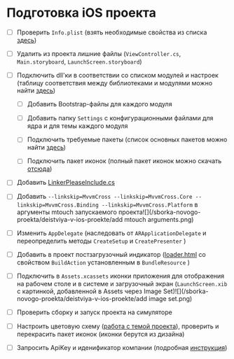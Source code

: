 # Подготовка iOS проекта

* [ ] Проверить `Info.plist` \(взять необходимые свойства из списка [здесь](/sborka-novogo-proekta/deistviya-v-ios-proekte/infoplist.md)\)

* [ ] Удалить из проекта лишние файлы \(`ViewController.cs`, `Main.storyboard`, `LaunchScreen.storyboard`\)

* [ ] Подключить dll'ки в соответствии со списком модулей и настроек \(таблицу соответствия между библиотеками и модулями можно найти [здесь](/perechen-bibliotek-modulei.md)\)

  * [ ] Добавить Bootstrap-файлы для каждого модуля

  * [ ] Добавить папку `Settings` с конфигурационными файлами для ядра и для темы каждого модуля

  * [ ] Подключить требуемые пакеты \(список основных пакетов можно найти [здесь](/sborka-novogo-proekta/spisok-paketov.md)\)

  * [ ] Подключить пакет иконок \(полный пакет иконок можно скачать [отсюда](/Images.zip)\)

* [ ] Добавить [LinkerPleaseInclude.cs](/sborka-novogo-proekta/deistviya-v-ios-proekte/LinkerPleaseInclude.md)

* [ ] Добавить `--linkskip=MvvmCross --linkskip=MvvmCross.Core --linkskip=MvvmCross.Binding --linkskip=MvvmCross.Platform` в аргументы mtouch запускаемого проекта![](/sborka-novogo-proekta/deistviya-v-ios-proekte/add mtouch arguments.png)

* [ ] Изменить `AppDelegate` \(наследовать от `ARApplicationDelegate` и переопределить методы `CreateSetup` и `CreatePresenter` \)

* [ ] Добавить в проект постзагрузочный индикатор \([loader.html](/sborka-novogo-proekta/deistviya-v-ios-proekte/loader.html) со свойством `BuildAction` установленным в `BundleResource` \)

* [ ] Подключить в `Assets.xcassets` иконки приложения для отображения на рабочем столе и в системе и загрузочный экран \(`LaunchScreen.xib` с картинкой, добавленной в Assets через Image Set\)![](/sborka-novogo-proekta/deistviya-v-ios-proekte/add image set.png)

* [ ] Проверить сборку и запуск проекта на симуляторе

* [ ] Настроить цветовую схему \([работа с темой проекта](/dorabotka-suschestvuyuschego-proekta/rabota-s-temoi-proekta.md)\), проверить и перекрасить пакет иконок \(иконки берутся из дизайна\)

* [ ] Запросить ApiKey и иденификатор компании \(подробная [инструкция](/sborka-novogo-proekta/zapros-litsenzii.md)\)



